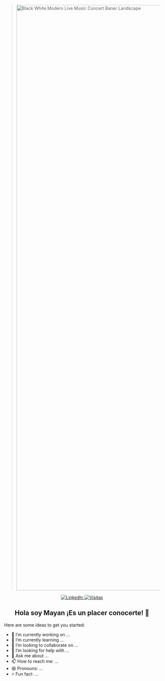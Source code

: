 ><img width="3780" height="1890" alt="Black White Modern Live Music Concert Baner Landscape" src="https://github.com/user-attachments/assets/a250bc43-e33a-4742-b6de-0224f07d3e52" />

<p align="center">
  <a href="https://www.linkedin.com/in/amairani-garrido-rojas27/">
    <img src="https://img.shields.io/badge/LinkedIn-Perfil-5bc0de?logo=linkedin&logoColor=white" alt="LinkedIn">
  </a>
  <a href="https://github.com/amairani27">
    <img src="https://visitor-badge.laobi.icu/badge?page_id=amairani27.amairani27&left_color=5bc0de&right_color=lightgrey&left_text=Visitas" alt="Visitas">
  </a>
</p>



<h2 align="center">Hola soy Mayan ¡Es un placer conocerte! 👋</h2>

Here are some ideas to get you started:

- 🔭 I’m currently working on ...
- 🌱 I’m currently learning ...
- 👯 I’m looking to collaborate on ...
- 🤔 I’m looking for help with ...
- 💬 Ask me about ...
- 📫 How to reach me: ...
- 😄 Pronouns: ...
- ⚡ Fun fact: ...



